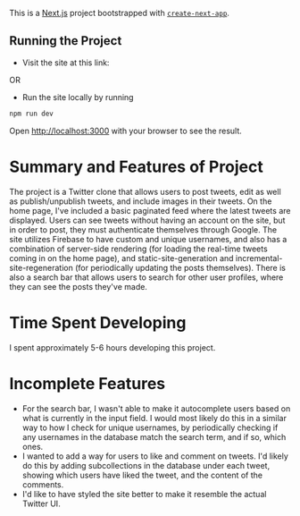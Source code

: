 This is a [Next.js](https://nextjs.org/) project bootstrapped with [`create-next-app`](https://github.com/vercel/next.js/tree/canary/packages/create-next-app).

## Running the Project

- Visit the site at this link:

OR

- Run the site locally by running

```bash
npm run dev
```

Open [http://localhost:3000](http://localhost:3000) with your browser to see the result.

# Summary and Features of Project

The project is a Twitter clone that allows users to post tweets, edit as well as publish/unpublish tweets, and include images in their tweets. On the home page, I've included a basic paginated feed where the latest tweets are displayed. Users can see tweets without having an account on the site, but in order to post, they must authenticate themselves through Google. The site utilizes Firebase to have custom and unique usernames, and also has a combination of server-side rendering (for loading the real-time tweets coming in on the home page), and static-site-generation and incremental-site-regeneration (for periodically updating the posts themselves). There is also a search bar that allows users to search for other user profiles, where they can see the posts they've made.

# Time Spent Developing

I spent approximately 5-6 hours developing this project.

# Incomplete Features

- For the search bar, I wasn't able to make it autocomplete users based on what is currently in the input field. I would most likely do this in a similar way to how I check for unique usernames, by periodically checking if any usernames in the database match the search term, and if so, which ones.
- I wanted to add a way for users to like and comment on tweets. I'd likely do this by adding subcollections in the database under each tweet, showing which users have liked the tweet, and the content of the comments.
- I'd like to have styled the site better to make it resemble the actual Twitter UI.
